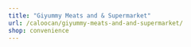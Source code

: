 ```yaml
---
title: "Giyummy Meats and & Supermarket"
url: /caloocan/giyummy-meats-and-and-supermarket/
shop: convenience
---
```

